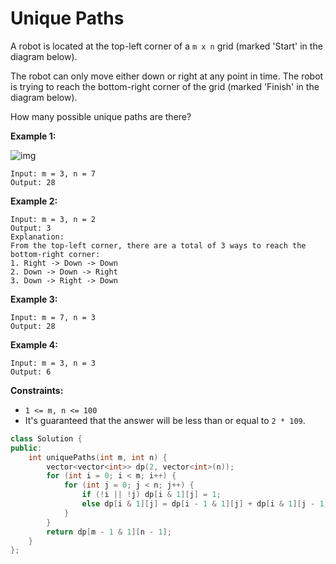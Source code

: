 # Unique Paths

A robot is located at the top-left corner of a `m x n` grid (marked 'Start' in the diagram below).

The robot can only move either down or right at any point in time. The robot is trying to reach the bottom-right corner of the grid (marked 'Finish' in the diagram below).

How many possible unique paths are there?

 

**Example 1:**

![img](https://assets.leetcode.com/uploads/2018/10/22/robot_maze.png)

```
Input: m = 3, n = 7
Output: 28
```

**Example 2:**

```
Input: m = 3, n = 2
Output: 3
Explanation:
From the top-left corner, there are a total of 3 ways to reach the bottom-right corner:
1. Right -> Down -> Down
2. Down -> Down -> Right
3. Down -> Right -> Down
```

**Example 3:**

```
Input: m = 7, n = 3
Output: 28
```

**Example 4:**

```
Input: m = 3, n = 3
Output: 6
```

 

**Constraints:**

- `1 <= m, n <= 100`
- It's guaranteed that the answer will be less than or equal to `2 * 109`.

```c++
class Solution {
public:
    int uniquePaths(int m, int n) {
        vector<vector<int>> dp(2, vector<int>(n));
        for (int i = 0; i < m; i++) {
            for (int j = 0; j < n; j++) {
                if (!i || !j) dp[i & 1][j] = 1;
                else dp[i & 1][j] = dp[i - 1 & 1][j] + dp[i & 1][j - 1];
            }
        }
        return dp[m - 1 & 1][n - 1];
    }
};
```

